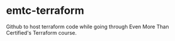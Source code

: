 # emtc-terraform
Github to host terraform code while going through Even More Than Certified's Terraform course.
